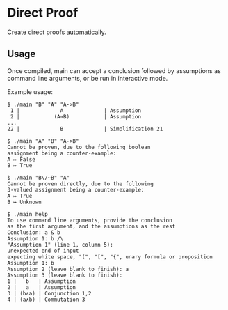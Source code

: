 # Direct Proof

Create direct proofs automatically.

## Usage

Once compiled, main can accept a conclusion followed by assumptions as command line arguments, or be run in interactive mode.

Example usage:

```
$ ./main "B" "A" "A->B"
 1 |             A             | Assumption
 2 |           (A→B)           | Assumption
...
22 |             B             | Simplification 21
```

```
$ ./main "A" "B" "A->B"
Cannot be proven, due to the following boolean
assignment being a counter-example:
A ↦ False
B ↦ True
```

```
$ ./main "B\/~B" "A"
Cannot be proven directly, due to the following
3-valued assignment being a counter-example:
A ↦ True
B ↦ Unknown
```

```
$ ./main help
To use command line arguments, provide the conclusion
as the first argument, and the assumptions as the rest
Conclusion: a & b
Assumption 1: b /\  
"Assumption 1" (line 1, column 5):
unexpected end of input
expecting white space, "(", "[", "{", unary formula or proposition
Assumption 1: b
Assumption 2 (leave blank to finish): a
Assumption 3 (leave blank to finish):
1 |   b   | Assumption
2 |   a   | Assumption
3 | (b∧a) | Conjunction 1,2
4 | (a∧b) | Commutation 3
```
